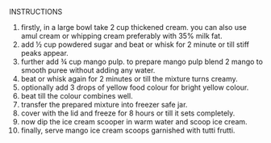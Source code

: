  INSTRUCTIONS
 
1) firstly, in a large bowl take 2 cup thickened cream. you can also use amul cream or whipping cream   preferably with 35% milk fat.
2) add ½ cup powdered sugar and beat or whisk for 2 minute or till stiff peaks appear.
3) further add ¾ cup mango pulp. to prepare mango pulp blend 2 mango to smooth puree without adding any water.
4) beat or whisk again for 2 minutes or till the mixture turns creamy.
5) optionally add 3 drops of yellow food colour for bright yellow colour.
6) beat till the colour combines well.
7) transfer the prepared mixture into freezer safe jar.
8) cover with the lid and freeze for 8 hours or till it sets completely.
9) now dip the ice cream scooper in warm water and scoop ice cream.
10) finally, serve mango ice cream scoops garnished with tutti frutti.
